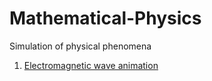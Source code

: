 # Mathematical-Physics
Simulation of physical phenomena
   
1. [Electromagnetic wave animation](http://nbviewer.jupyter.org/github/empet/Mathematical-Physics/blob/master/Electromagnetic-wave-animation.ipynb)
